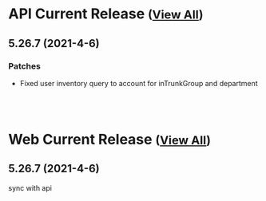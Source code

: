 
# API Current Release <small>([View All](/API.md))</small>
## 5.26.7 (2021-4-6)
### Patches 

- Fixed user inventory query to account for inTrunkGroup and department

<br><br>
# Web Current Release <small>([View All](/Web.md))</small>
## 5.26.7 (2021-4-6)
sync with api

  